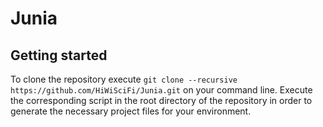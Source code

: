 # Junia
## Getting started
To clone the repository execute `git clone --recursive https://github.com/HiWiSciFi/Junia.git` on your command line.
Execute the corresponding script in the root directory of the repository in order to generate the necessary project files for your environment.
